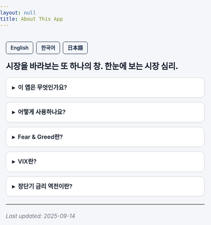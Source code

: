 ```yaml
---
layout: null
title: About This App
---
```


<style>
  :root{
    --fg:#111827;
    --bg:#F4F6F9;     /* 앱 전역 배경색 고정 */
    --muted:#6b7280;
    --border:#d1d5db;
    --card:#ffffff;
    --primary:#142743;
  }

  html, body {
    margin:0; padding:0;
    background:var(--bg); color:var(--fg);
    font-family:-apple-system,BlinkMacSystemFont,"Segoe UI",Roboto,"Noto Sans","Apple SD Gothic Neo",sans-serif;
    line-height:1.6; font-size:16px;
    -webkit-font-smoothing:antialiased; text-rendering:optimizeLegibility;
  }
  main.doc {
    max-width: 720px; margin: 0 auto; padding: 20px 16px 48px;
  }

  .lang-switch {
    display:flex; gap:8px; margin-bottom:16px;
  }
  .lang-switch a {
    padding:5px 12px; border-radius:6px;
    border:1px solid var(--primary);
    color:var(--primary);
    font-size:14px; font-weight:600;
    text-decoration:none;
    transition: all .2s;
    background:var(--bg);
  }
  .lang-switch a:hover {
    background:var(--primary); color:white;
  }

  h1 {
    font-size: 22px; font-weight: 800; letter-spacing:-0.2px;
    margin: 6px 0 12px;
  }
  p.lead { margin: 0 0 12px; color: var(--muted); }

  details {
    border:1px solid var(--border);
    border-radius:12px; background:var(--card);
    overflow:hidden; margin:12px 0;
    box-shadow:0 1px 2px rgba(0,0,0,0.03);
  }
  summary {
    list-style:none; cursor:pointer; font-weight:600;
    padding:14px 16px; user-select:none;
  }
  summary::-webkit-details-marker { display:none; }
  summary::before {
    content:"▸"; display:inline-block; margin-right:8px;
    transition: transform .18s ease;
  }
  details[open] summary::before { transform: rotate(90deg); }
  .details-body { padding: 0 16px 14px; }

  hr { border:0; border-top:1px solid var(--border); margin:20px 0; }
  .updated { color:var(--muted); font-style:italic; font-size:.95rem; margin-top:16px; }
</style>

<main class="doc">

<div class="lang-switch">
  <a href="https://thinker89.github.io/docs_hub/project_market_mood/docs/what_is_this_app_en.html">English</a>
  <a href="https://thinker89.github.io/docs_hub/project_market_mood/docs/what_is_this_app_ko.html">한국어</a>
  <a href="https://thinker89.github.io/docs_hub/project_market_mood/docs/what_is_this_app_ja.html">日本語</a>
</div>

# 시장을 바라보는 또 하나의 창. 한눈에 보는 시장 심리.

<details>
  <summary>이 앱은 무엇인가요?</summary>
  <div class="details-body">
    현재 미국 주식 시장 분위기를 쉽고 빠르게 파악하기 위한 보조 도구예요.<br><br>
    CNN Fear &amp; Greed, VIX 등 시장 심리를 나타내는 지표를 한눈에 쉽게 확인할 수 있어요.
  </div>
</details>

<details>
  <summary>어떻게 사용하나요?</summary>
  <div class="details-body">
    Fear &amp; Greed, VIX, 장단기 금리차. 3개 지표를 중점적으로 살펴보세요.<br><br>
    알림 설정을 통해 관찰하고자 하는 지표를 효과적으로 추적하세요.<br><br>
    화면 배치를 원하는 대로 바꿔보세요.<br><br>
    ※ 이 앱은 투자 자문을 제공하지 않아요. 앱에 표시된 모든 정보가 올바른지, 어떤 투자 결정이 올바른지 판단하는 책임은 사용자의 몫이에요.
  </div>
</details>

<details>
  <summary>Fear &amp; Greed란?</summary>
  <div class="details-body">
    CNN Business에서 산출하는 지표로 0에 가까우면 공포, 100에 가까우면 탐욕을 나타내요.<br><br>
    시장 분위기를 손쉽게 파악할 수 있는 지표로 널리 알려져 있어요.
  </div>
</details>

<details>
  <summary>VIX란?</summary>
  <div class="details-body">
    Market Volatility Index. 시장 변동성 지표예요.<br><br>
    평소에는 10 ~ 20 수준이지만, 시장이 혼란스러운 경우 급격히 치솟는 경향이 있어요.
  </div>
</details>

<details>
  <summary>장단기 금리 역전이란?</summary>
  <div class="details-body">
    채권 금리는 일반적으로 장기채가 높고 단기채가 낮아요.<br><br>
    그런데 미국 10년물 채권 금리와 2년물 채권 금리가 역전되는 경우, 채권 시장이 불황을 예상한다는 뜻이에요.<br><br>
    역사적으로, 장단기 금리 역전 이후 주식 시장에 충격이 전파된 사례가 자주 있었어요.
  </div>
</details>

<hr />
<div class="updated">Last updated: 2025-09-14</div>

</main>

